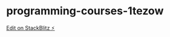 # programming-courses-1tezow

[Edit on StackBlitz ⚡️](https://stackblitz.com/edit/programming-courses-1tezow)